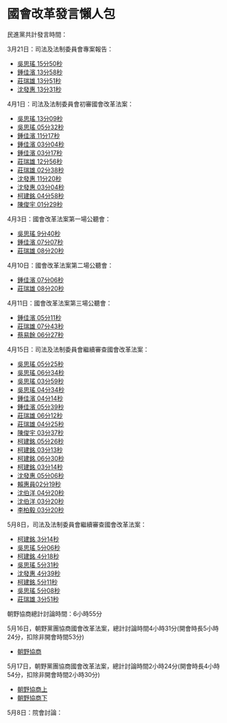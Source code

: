 # 國會改革發言懶人包

民進黨共計發言時間：


3月21日：司法及法制委員會專案報告：
- [吳思瑤 15分50秒]( https://ivod.ly.gov.tw/Play/Clip/1M/150234)
- [鍾佳濱 13分58秒]( https://ivod.ly.gov.tw/Play/Clip/1M/150208)
- [莊瑞雄 13分51秒]( https://ivod.ly.gov.tw/Play/Clip/1M/150204)
- [沈發惠 13分31秒]( https://ivod.ly.gov.tw/Play/Clip/1M/150196)

4月1日：司法及法制委員會初審國會改革法案：
- [吳思瑤 13分09秒]( https://ivod.ly.gov.tw/Play/Clip/1M/150772)
- [吳思瑤 05分32秒]( https://ivod.ly.gov.tw/Play/Clip/1M/150681)
- [鍾佳濱 11分17秒]( https://ivod.ly.gov.tw/Play/Clip/1M/150758)
- [鍾佳濱 03分04秒]( https://ivod.ly.gov.tw/Play/Clip/1M/150687)
- [鍾佳濱 03分17秒]( https://ivod.ly.gov.tw/Play/Clip/1M/150680)
- [莊瑞雄 12分56秒]( https://ivod.ly.gov.tw/Play/Clip/1M/150737)
- [莊瑞雄 02分38秒]( https://ivod.ly.gov.tw/Play/Clip/1M/150682)
- [沈發惠 11分20秒]( https://ivod.ly.gov.tw/Play/Clip/1M/150723)
- [沈發惠 03分04秒]( https://ivod.ly.gov.tw/Play/Clip/1M/150683)
- [柯建銘 04分58秒]( https://ivod.ly.gov.tw/Play/Clip/1M/150693)
- [陳俊宇 01分29秒]( https://ivod.ly.gov.tw/Play/Clip/1M/150695)

4月3日：國會改革法案第一場公聽會：
- [吳思瑤 9分40秒]( https://ivod.ly.gov.tw/Play/Clip/1M/150863)
- [鍾佳濱 07分07秒]( https://ivod.ly.gov.tw/Play/Clip/1M/150872)
- [莊瑞雄 08分20秒]( https://ivod.ly.gov.tw/Play/Clip/1M/150868)

4月10日：國會改革法案第二場公聽會：
- [鍾佳濱 07分06秒]( https://ivod.ly.gov.tw/Play/Clip/1M/150981)
- [莊瑞雄 08分20秒]( https://ivod.ly.gov.tw/Play/Clip/1M/150984)

4月11日：國會改革法案第三場公聽會：
- [鍾佳濱 05分11秒]( https://ivod.ly.gov.tw/Play/Clip/1M/151032)
- [莊瑞雄 07分43秒]( https://ivod.ly.gov.tw/Play/Clip/1M/151062)
- [蔡易餘 06分27秒]( https://ivod.ly.gov.tw/Play/Clip/1M/151064)

4月15日：司法及法制委員會繼續審查國會改革法案：
- [吳思瑤 05分25秒]( https://ivod.ly.gov.tw/Play/Clip/1M/151181)
- [吳思瑤 06分34秒]( https://ivod.ly.gov.tw/Play/Clip/1M/151127)
- [吳思瑤 03分59秒]( https://ivod.ly.gov.tw/Play/Clip/1M/151107)
- [吳思瑤 04分34秒]( https://ivod.ly.gov.tw/Play/Clip/1M/151089)
- [鍾佳濱 04分14秒]( https://ivod.ly.gov.tw/Play/Clip/1M/151085)
- [鍾佳濱 05分39秒]( https://ivod.ly.gov.tw/Play/Clip/1M/151186)
- [莊瑞雄 06分12秒]( https://ivod.ly.gov.tw/Play/Clip/1M/151182)
- [莊瑞雄 04分25秒]( https://ivod.ly.gov.tw/Play/Clip/1M/151091)
- [陳俊宇 03分37秒]( https://ivod.ly.gov.tw/Play/Clip/1M/151090)
- [柯建銘 05分26秒]( https://ivod.ly.gov.tw/Play/Clip/1M/151126)
- [柯建銘 03分13秒]( https://ivod.ly.gov.tw/Play/Clip/1M/151123)
- [柯建銘 06分30秒]( https://ivod.ly.gov.tw/Play/Clip/1M/151098)
- [柯建銘 03分14秒]( https://ivod.ly.gov.tw/Play/Clip/1M/151084)
- [沈發惠 05分06秒]( https://ivod.ly.gov.tw/Play/Clip/1M/151088)
- [賴惠員02分19秒]( https://ivod.ly.gov.tw/Play/Clip/1M/151185)
- [沈伯洋 04分20秒]( https://ivod.ly.gov.tw/Play/Clip/1M/151179)
- [沈伯洋 03分20秒]( https://ivod.ly.gov.tw/Play/Clip/1M/151099)
- [李柏毅 03分20秒]( https://ivod.ly.gov.tw/Play/Clip/1M/151102)

5月8日，司法及法制委員會繼續審查國會改革法案：
- [柯建銘 3分14秒](https://ivod.ly.gov.tw/Play/Clip/1M/152251)
- [吳思瑤 5分06秒]( https://ivod.ly.gov.tw/Play/Clip/1M/152252)
- [柯建銘 4分18秒]( https://ivod.ly.gov.tw/Play/Clip/1M/152257)
- [吳思瑤 5分31秒]( https://ivod.ly.gov.tw/Play/Clip/1M/152262)
- [沈發惠 4分39秒]( https://ivod.ly.gov.tw/Play/Clip/1M/152263)
- [柯建銘 5分11秒]( https://ivod.ly.gov.tw/Play/Clip/1M/152271)
- [吳思瑤 5分08秒]( https://ivod.ly.gov.tw/Play/Clip/1M/152298)
- [莊瑞雄 3分51秒]( https://ivod.ly.gov.tw/Play/Clip/1M/152301)



朝野協商總計討論時間：6小時55分

5月16日，朝野黨團協商國會改革法案，總計討論時間4小時31分(開會時長5小時24分，扣除非開會時間53分)
- [朝野協商]( https://ivod.ly.gov.tw/Play/Full/1M/15924)


5月17日，朝野黨團協商國會改革法案，總計討論時間2小時24分(開會時長4小時54分，扣除非開會時間2小時30分)
- [朝野協商上]( https://ivod.ly.gov.tw/Play/Full/1M/15927)
- [朝野協商下]( https://ivod.ly.gov.tw/Play/Full/1M/15928)

5月8日：院會討論：
